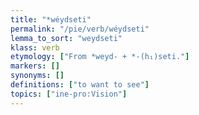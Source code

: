 ```yaml
---
title: "*wéydseti"
permalink: "/pie/verb/wéydseti"
lemma_to_sort: "weydseti"
klass: verb
etymology: ["From *weyd- +‎ *-(h₁)seti."]
markers: []
synonyms: []
definitions: ["to want to see"]
topics: ["ine-pro:Vision"]
---
```

